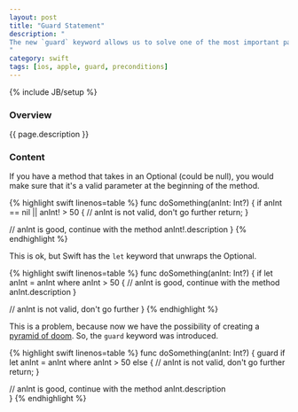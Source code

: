 ```yaml
---
layout: post
title: "Guard Statement"
description: "
The new `guard` keyword allows us to solve one of the most important parts of coding: preconditions. Its addition to the Swift language was welcomed with open arms. I'll explain how it works in this post and you'll quickly understand why it's so great. 
"
category: swift 
tags: [ios, apple, guard, preconditions]
---
```

{% include JB/setup %}

<!-- Overview -->
<h3>Overview</h3>

{{ page.description }}

<!-- Content -->
<h3>Content</h3>

If you have a method that takes in an Optional (could be null), you would make sure that it's a valid parameter at the beginning of the method.

<!-- Code _______________________________________-->
{% highlight swift linenos=table %}
func doSomething(anInt: Int?) {
  if anInt == nil || anInt! > 50 {
    // anInt is not valid, don't go further
    return;
  }

  // anInt is good, continue with the method
  anInt!.description
}
{% endhighlight %}
<!-- /Code ^^^^^^^^^^^^^^^^^^^^^^^^^^^^^^^^^^^^^^-->




This is ok, but Swift has the `let` keyword that unwraps the Optional.

<!-- Code _______________________________________-->
{% highlight swift linenos=table %}
func doSomething(anInt: Int?) {
  if let anInt = anInt where anInt > 50 {
    // anInt is good, continue with the method
    anInt.description
  }

  // anInt is not valid, don't go further
}
{% endhighlight %}
<!-- /Code ^^^^^^^^^^^^^^^^^^^^^^^^^^^^^^^^^^^^^^-->




This is a problem, because now we have the possibility of creating a [pyramid of doom](https://en.wikipedia.org/wiki/Pyramid_of_doom_(programming)). So, the `guard` keyword was introduced.

<!-- Code _______________________________________-->
{% highlight swift linenos=table %}
func doSomething(anInt: Int?) {
  guard if let anInt = anInt where anInt > 50 else {
    // anInt is not valid, don't go further
    return;
  }

  // anInt is good, continue with the method
  anInt.description  
}
{% endhighlight %}
<!-- /Code ^^^^^^^^^^^^^^^^^^^^^^^^^^^^^^^^^^^^^^-->